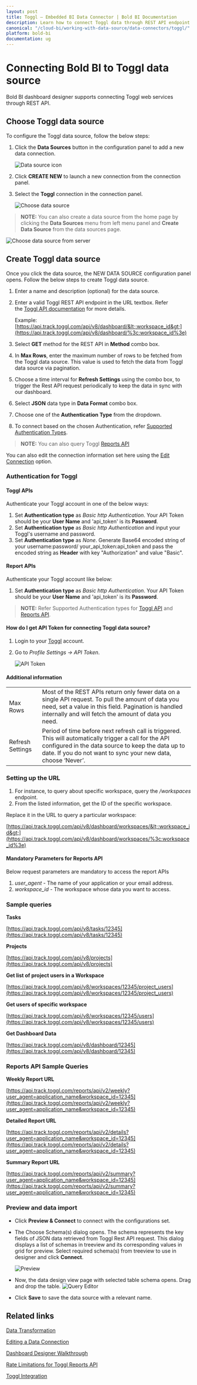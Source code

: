 ```yaml
---
layout: post
title: Toggl – Embedded BI Data Connector | Bold BI Documentation
description: Learn how to connect Toggl data through REST API endpoint with Bold BI Embedded and create data source.
canonical: "/cloud-bi/working-with-data-source/data-connectors/toggl/"
platform: bold-bi
documentation: ug
---
```


# Connecting Bold BI to Toggl data source
Bold BI dashboard designer supports connecting Toggl web services through REST API. 

## Choose Toggl data source
To configure the Toggl data source, follow the below steps:
1. Click the **Data Sources** button in the configuration panel to add a new data connection.

   ![Data source icon](/static/assets/embedded/working-with-datasource/data-connectors/images/common/DataSourcesIcon.png)

2. Click **CREATE NEW** to launch a new connection from the connection panel.
3. Select the **Toggl** connection in the connection panel.

   ![Choose data source](/static/assets/embedded/working-with-datasource/data-connectors/images/Toggl/ChooseDS.png)

> **NOTE:**  You can also create a data source from the home page by clicking the **Data Sources** menu from left menu panel and **Create Data Source** from the data sources page.

   ![Choose data source from server](/static/assets/embedded/working-with-datasource/data-connectors/images/Toggl/ChooseDS_Server.png)


## Create Toggl data source
Once you click the data source, the NEW DATA SOURCE configuration panel opens. Follow the below steps to create Toggl data source.
1. Enter a name and description (optional) for the data source.
2. Enter a valid Toggl REST API endpoint in the URL textbox. Refer the [Toggl API documentation](https://github.com/toggl/toggl_api_docs/) for more details.

    Example: [https://api.track.toggl.com/api/v8/dashboard/&lt;:workspace_id&gt;](https://api.track.toggl.com/api/v8/dashboard/%3c:workspace_id%3e)    

3. Select **GET** method for the REST API in **Method** combo box.
4. In **Max Rows**, enter the maximum number of rows to be fetched from the Toggl data source. This value is used to fetch the data from Toggl data source via pagination.
5. Choose a time interval for **Refresh Settings** using the combo box, to trigger the Rest API request periodically to keep the data in sync with our dashboard.  
6. Select **JSON** data type in **Data Format** combo box.
7. Choose one of the **Authentication Type** from the dropdown.
8. To connect based on the chosen Authentication, refer [Supported Authentication Types](/embedded-bi/working-with-data-source/data-connectors/toggl/#authentication-for-toggl).

> **NOTE:**  You can also query Toggl [Reports API](https://github.com/toggl/toggl_api_docs/blob/master/reports.md)

You can also edit the connection information set here using the [Edit Connection](/embedded-bi/working-with-data-source/editing-a-data-connection/) option.

### Authentication for Toggl 

#### Toggl APIs

Authenticate your Toggl account in one of the below ways:
1. Set **Authentication type** as *Basic http Authentication*. Your API Token should be your **User Name** and 'api_token' is its **Password**.
2. Set **Authentication type** as *Basic http Authentication* and input your Toggl's username and password.
3. Set **Authentication type** as *None*. Generate Base64 encoded string of your username:password/ your_api_token:api_token and pass the encoded string  as **Header** with key "Authorization" and value "Basic".

#### Report APIs
Authenticate your Toggl account like below:
1. Set **Authentication type** as *Basic http Authentication*. Your API Token should be your **User Name** and 'api_token' is its **Password**.

> **NOTE:**  Refer Supported Authentication types for [Toggl API](https://github.com/toggl/toggl_api_docs/blob/master/chapters/authentication.md) and [Reports API](https://github.com/toggl/toggl_api_docs/blob/master/reports.md#authentication).


#### How do I get API Token for connecting Toggl data source?
1. Login to your [Toggl](https://api.track.toggl.com/login/) account. 
2. Go to *Profile Settings -> API Token*.

   ![API Token](/static/assets/embedded/working-with-datasource/data-connectors/images/Toggl/APIToken.png) 

#### Additional information
<table width="600">
<tr>
<td>
Max Rows
</td>
<td>
Most of the REST APIs return only fewer data on a single API request. To pull the amount of data you need, set a value in this field.  
Pagination is handled internally and will fetch the amount of data you need.
</td>
</tr>
<tr>
<td>
Refresh Settings
</td>
<td>
Period of time before next refresh call is triggered. This will automatically trigger a call for the API configured in the data source to keep the data up to date. If you do not want to sync your new data, choose ‘Never’.
</td>
</tr>
</table>

### Setting up the URL

1. For instance, to query about specific workspace, query the <i>/workspaces</i> endpoint.
2. From the listed information, get the ID of the specific workspace.

Replace it in the URL to query a particular workspace:

[https://api.track.toggl.com/api/v8/dashboard/workspaces/&lt;:workspace_id&gt;](https://api.track.toggl.com/api/v8/dashboard/workspaces/%3c:workspace_id%3e)

#### Mandatory Parameters for Reports API
Below request parameters are mandatory to access the report APIs
1. *user_agent* - The name of your application or your email address.
2. *workspace_id* - The workspace whose data you want to access.

### Sample queries
**Tasks**

[https://api.track.toggl.com/api/v8/tasks/12345](https://api.track.toggl.com/api/v8/tasks/12345)

**Projects**

[https://api.track.toggl.com/api/v8/projects](https://api.track.toggl.com/api/v8/projects)

**Get list of project users in a Workspace**

[https://api.track.toggl.com/api/v8/workspaces/12345/project_users](https://api.track.toggl.com/api/v8/workspaces/12345/project_users)

**Get users of specific workspace**

[https://api.track.toggl.com/api/v8/workspaces/12345/users](https://api.track.toggl.com/api/v8/workspaces/12345/users)

**Get Dashboard Data**

[https://api.track.toggl.com/api/v8/dashboard/12345](https://api.track.toggl.com/api/v8/dashboard/12345)

### Reports API Sample Queries
**Weekly Report URL**

[https://api.track.toggl.com/reports/api/v2/weekly?user_agent=application_name&workspace_id=12345](https://api.track.toggl.com/reports/api/v2/weekly?user_agent=application_name&workspace_id=12345)

**Detailed Report URL**

[https://api.track.toggl.com/reports/api/v2/details?user_agent=application_name&workspace_id=12345](https://api.track.toggl.com/reports/api/v2/details?user_agent=application_name&workspace_id=12345)

**Summary Report URL**

[https://api.track.toggl.com/reports/api/v2/summary?user_agent=application_name&workspace_id=12345](https://api.track.toggl.com/reports/api/v2/summary?user_agent=application_name&workspace_id=12345)

### Preview and data import
* Click **Preview & Connect** to connect with the configurations set.
* The Choose Schema(s) dialog opens. The schema represents the key fields of JSON data retrieved from Toggl Rest API request. This dialog displays a list of schemas in treeview and its corresponding values in grid for preview. Select required schema(s) from treeview to use in designer and click **Connect**.

   ![Preview](/static/assets/embedded/working-with-datasource/data-connectors/images/common/Preview.png)

* Now, the data design view page with selected table schema opens. Drag and drop the table.
   ![Query Editor](/static/assets/embedded/working-with-datasource/data-connectors/images/common/QueryEditor.png)

* Click **Save** to save the data source with a relevant name.

## Related links
[Data Transformation](/embedded-bi/working-with-data-source/transforming-data/joining-table/)

[Editing a Data Connection](/embedded-bi/working-with-data-source/editing-a-data-connection/)   

[Dashboard Designer Walkthrough](/embedded-bi/getting-started/bold-bi-walk-through/)

[Rate Limitations for Toggl Reports API](https://github.com/toggl/toggl_api_docs/blob/master/reports.md#rate-limiting)

[Toggl Integration](https://www.boldbi.com/integrations/toggl?utm_source=syncfusion&utm_medium=documentation&utm_campaign=boldbitogglintegration)
